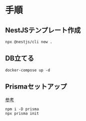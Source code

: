 # 手順
## NestJSテンプレート作成
```
npx @nestjs/cli new .
```
##  DB立てる
```
docker-compose up -d 
```

## Prismaセットアップ 
[参考](https://www.prisma.io/blog/nestjs-prisma-rest-api-7D056s1BmOL0)

```
npm i -D prisma 
npx prisma init
```
